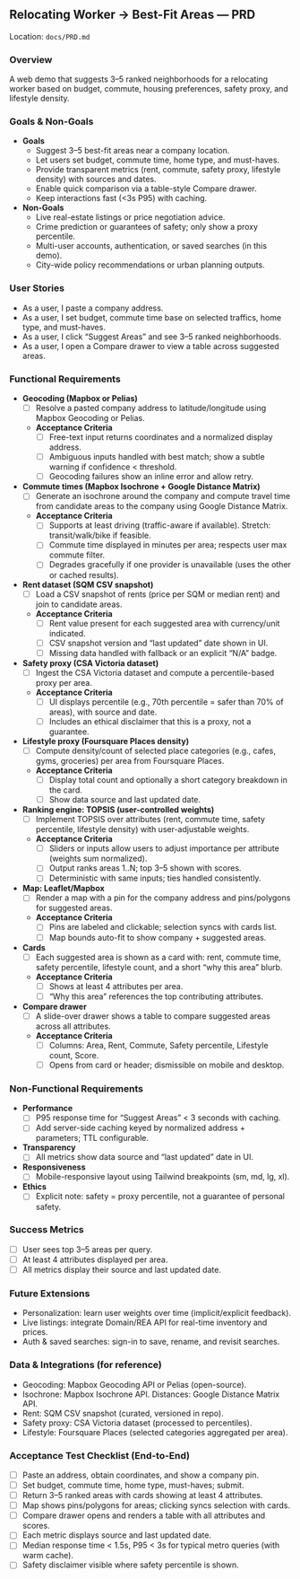 ## Relocating Worker → Best-Fit Areas — PRD

Location: `docs/PRD.md`

### Overview
A web demo that suggests 3–5 ranked neighborhoods for a relocating worker based on budget, commute, housing preferences, safety proxy, and lifestyle density.

### Goals & Non-Goals
- **Goals**
  - Suggest 3–5 best-fit areas near a company location.
  - Let users set budget, commute time, home type, and must-haves.
  - Provide transparent metrics (rent, commute, safety proxy, lifestyle density) with sources and dates.
  - Enable quick comparison via a table-style Compare drawer.
  - Keep interactions fast (<3s P95) with caching.
- **Non-Goals**
  - Live real-estate listings or price negotiation advice.
  - Crime prediction or guarantees of safety; only show a proxy percentile.
  - Multi-user accounts, authentication, or saved searches (in this demo).
  - City-wide policy recommendations or urban planning outputs.

### User Stories
- As a user, I paste a company address.
- As a user, I set budget, commute time base on selected traffics, home type, and must-haves.
- As a user, I click “Suggest Areas” and see 3–5 ranked neighborhoods.
- As a user, I open a Compare drawer to view a table across suggested areas.

### Functional Requirements
- **Geocoding (Mapbox or Pelias)**
  - [ ] Resolve a pasted company address to latitude/longitude using Mapbox Geocoding or Pelias.
  - **Acceptance Criteria**
    - [ ] Free-text input returns coordinates and a normalized display address.
    - [ ] Ambiguous inputs handled with best match; show a subtle warning if confidence < threshold.
    - [ ] Geocoding failures show an inline error and allow retry.

- **Commute times (Mapbox Isochrone + Google Distance Matrix)**
  - [ ] Generate an isochrone around the company and compute travel time from candidate areas to the company using Google Distance Matrix.
  - **Acceptance Criteria**
    - [ ] Supports at least driving (traffic-aware if available). Stretch: transit/walk/bike if feasible.
    - [ ] Commute time displayed in minutes per area; respects user max commute filter.
    - [ ] Degrades gracefully if one provider is unavailable (uses the other or cached results).

- **Rent dataset (SQM CSV snapshot)**
  - [ ] Load a CSV snapshot of rents (price per SQM or median rent) and join to candidate areas.
  - **Acceptance Criteria**
    - [ ] Rent value present for each suggested area with currency/unit indicated.
    - [ ] CSV snapshot version and “last updated” date shown in UI.
    - [ ] Missing data handled with fallback or an explicit “N/A” badge.

- **Safety proxy (CSA Victoria dataset)**
  - [ ] Ingest the CSA Victoria dataset and compute a percentile-based proxy per area.
  - **Acceptance Criteria**
    - [ ] UI displays percentile (e.g., 70th percentile = safer than 70% of areas), with source and date.
    - [ ] Includes an ethical disclaimer that this is a proxy, not a guarantee.

- **Lifestyle proxy (Foursquare Places density)**
  - [ ] Compute density/count of selected place categories (e.g., cafes, gyms, groceries) per area from Foursquare Places.
  - **Acceptance Criteria**
    - [ ] Display total count and optionally a short category breakdown in the card.
    - [ ] Show data source and last updated date.

- **Ranking engine: TOPSIS (user-controlled weights)**
  - [ ] Implement TOPSIS over attributes (rent, commute time, safety percentile, lifestyle density) with user-adjustable weights.
  - **Acceptance Criteria**
    - [ ] Sliders or inputs allow users to adjust importance per attribute (weights sum normalized).
    - [ ] Output ranks areas 1..N; top 3–5 shown with scores.
    - [ ] Deterministic with same inputs; ties handled consistently.

- **Map: Leaflet/Mapbox**
  - [ ] Render a map with a pin for the company address and pins/polygons for suggested areas.
  - **Acceptance Criteria**
    - [ ] Pins are labeled and clickable; selection syncs with cards list.
    - [ ] Map bounds auto-fit to show company + suggested areas.

- **Cards**
  - [ ] Each suggested area is shown as a card with: rent, commute time, safety percentile, lifestyle count, and a short “why this area” blurb.
  - **Acceptance Criteria**
    - [ ] Shows at least 4 attributes per area.
    - [ ] “Why this area” references the top contributing attributes.

- **Compare drawer**
  - [ ] A slide-over drawer shows a table to compare suggested areas across all attributes.
  - **Acceptance Criteria**
    - [ ] Columns: Area, Rent, Commute, Safety percentile, Lifestyle count, Score.
    - [ ] Opens from card or header; dismissible on mobile and desktop.

### Non-Functional Requirements
- **Performance**
  - [ ] P95 response time for “Suggest Areas” < 3 seconds with caching.
  - [ ] Add server-side caching keyed by normalized address + parameters; TTL configurable.
- **Transparency**
  - [ ] All metrics show data source and “last updated” date in UI.
- **Responsiveness**
  - [ ] Mobile-responsive layout using Tailwind breakpoints (sm, md, lg, xl).
- **Ethics**
  - [ ] Explicit note: safety = proxy percentile, not a guarantee of personal safety.

### Success Metrics
- [ ] User sees top 3–5 areas per query.
- [ ] At least 4 attributes displayed per area.
- [ ] All metrics display their source and last updated date.

### Future Extensions
- Personalization: learn user weights over time (implicit/explicit feedback).
- Live listings: integrate Domain/REA API for real-time inventory and prices.
- Auth & saved searches: sign-in to save, rename, and revisit searches.

### Data & Integrations (for reference)
- Geocoding: Mapbox Geocoding API or Pelias (open-source).
- Isochrone: Mapbox Isochrone API. Distances: Google Distance Matrix API.
- Rent: SQM CSV snapshot (curated, versioned in repo).
- Safety proxy: CSA Victoria dataset (processed to percentiles).
- Lifestyle: Foursquare Places (selected categories aggregated per area).

### Acceptance Test Checklist (End-to-End)
- [ ] Paste an address, obtain coordinates, and show a company pin.
- [ ] Set budget, commute time, home type, must-haves; submit.
- [ ] Return 3–5 ranked areas with cards showing at least 4 attributes.
- [ ] Map shows pins/polygons for areas; clicking syncs selection with cards.
- [ ] Compare drawer opens and renders a table with all attributes and scores.
- [ ] Each metric displays source and last updated date.
- [ ] Median response time < 1.5s, P95 < 3s for typical metro queries (with warm cache).
- [ ] Safety disclaimer visible where safety percentile is shown.
